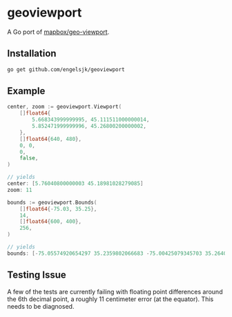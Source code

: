 # geoviewport

A Go port of [mapbox/geo-viewport](https://github.com/mapbox/geo-viewport).

## Installation

```bash
go get github.com/engelsjk/geoviewport
```

## Example

```Go
center, zoom := geoviewport.Viewport(
    []float64{
        5.668343999999995, 45.111511000000014,
        5.852471999999996, 45.26800200000002,
    },
    []float64{640, 480},
    0, 0,
    0,
    false,
)

// yields
center: [5.76040800000003 45.18981028279085]
zoom: 11
```

```Go
bounds := geoviewport.Bounds(
    []float64{-75.03, 35.25},
    14,
    []float64{600, 400},
    256,
)

// yields
bounds: [-75.05574920654297 35.2359802066683 -75.00425079345703 35.26401736929553]
```

## Testing Issue

A few of the tests are currently failing with floating point differences around the 6th decimal point, a roughly 11 centimeter error (at the equator). This needs to be diagnosed.
